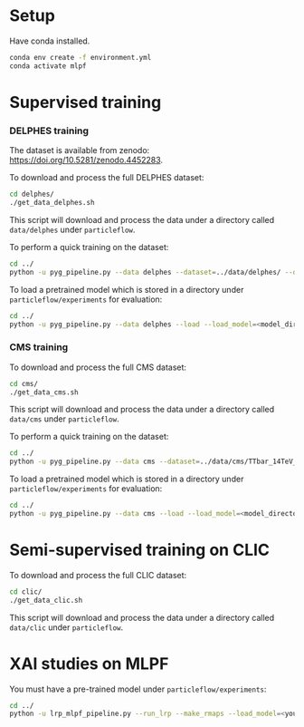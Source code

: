 # Setup

Have conda installed.
```bash
conda env create -f environment.yml
conda activate mlpf
```

# Supervised training

### DELPHES training
The dataset is available from zenodo: https://doi.org/10.5281/zenodo.4452283.

To download and process the full DELPHES dataset:
```bash
cd delphes/
./get_data_delphes.sh
```

This script will download and process the data under a directory called `data/delphes` under `particleflow`.

To perform a quick training on the dataset:
```bash
cd ../
python -u pyg_pipeline.py --data delphes --dataset=../data/delphes/ --dataset_test=../data/delphes/pythia8_ttbar
```

To load a pretrained model which is stored in a directory under `particleflow/experiments` for evaluation:
```bash
cd ../
python -u pyg_pipeline.py --data delphes --load --load_model=<model_directory> --load_epoch=<epoch_to_load> --dataset=<path_to_delphes_data> --dataset_qcd=<path_to_delphes_data>
```

### CMS training

To download and process the full CMS dataset:
```bash
cd cms/
./get_data_cms.sh
```
This script will download and process the data under a directory called `data/cms` under `particleflow`.

To perform a quick training on the dataset:
```bash
cd ../
python -u pyg_pipeline.py --data cms --dataset=../data/cms/TTbar_14TeV_TuneCUETP8M1_cfi/ --dataset_test=../data/cms/QCDForPF_14TeV_TuneCUETP8M1_cfi/
```

To load a pretrained model which is stored in a directory under `particleflow/experiments` for evaluation:
```bash
cd ../
python -u pyg_pipeline.py --data cms --load --load_model=<model_directory> --load_epoch=<epoch_to_load> --dataset=<path_to_cms_data> --dataset_qcd=<path_to_cms_data>
```

# Semi-supervised training on CLIC

To download and process the full CLIC dataset:
```bash
cd clic/
./get_data_clic.sh
```
This script will download and process the data under a directory called `data/clic` under `particleflow`.


# XAI studies on MLPF

You must have a pre-trained model under `particleflow/experiments`:
```bash
cd ../
python -u lrp_mlpf_pipeline.py --run_lrp --make_rmaps --load_model=<your_model> --load_epoch=<your_epoch>
```

